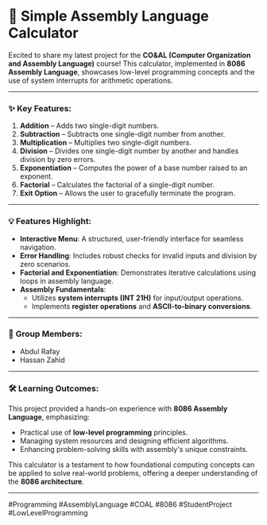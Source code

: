 # 🔢 **Simple Assembly Language Calculator**  

Excited to share my latest project for the **CO&AL (Computer Organization and Assembly Language)** course! This calculator, implemented in **8086 Assembly Language**, showcases low-level programming concepts and the use of system interrupts for arithmetic operations.

---

### ✨ **Key Features**:  
1. **Addition** – Adds two single-digit numbers.  
2. **Subtraction** – Subtracts one single-digit number from another.  
3. **Multiplication** – Multiplies two single-digit numbers.  
4. **Division** – Divides one single-digit number by another and handles division by zero errors.  
5. **Exponentiation** – Computes the power of a base number raised to an exponent.  
6. **Factorial** – Calculates the factorial of a single-digit number.  
7. **Exit Option** – Allows the user to gracefully terminate the program.

---

### 💡 **Features Highlight**:  
- **Interactive Menu**: A structured, user-friendly interface for seamless navigation.  
- **Error Handling**: Includes robust checks for invalid inputs and division by zero scenarios.  
- **Factorial and Exponentiation**: Demonstrates iterative calculations using loops in assembly language.  
- **Assembly Fundamentals**:  
  - Utilizes **system interrupts (INT 21H)** for input/output operations.  
  - Implements **register operations** and **ASCII-to-binary conversions**.  

---

### 🤝 **Group Members**:  
- Abdul Rafay  
- Hassan Zahid  

---

### 🛠️ **Learning Outcomes**:  
This project provided a hands-on experience with **8086 Assembly Language**, emphasizing:  
- Practical use of **low-level programming** principles.  
- Managing system resources and designing efficient algorithms.  
- Enhancing problem-solving skills with assembly's unique constraints.

This calculator is a testament to how foundational computing concepts can be applied to solve real-world problems, offering a deeper understanding of the **8086 architecture**.

---

#Programming #AssemblyLanguage #COAL #8086 #StudentProject #LowLevelProgramming
